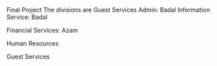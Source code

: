 Final Project
The divisions are Guest Services 
Admin: Badal
Information Service: Badal

Financial Services: Azam

Human Resources

Guest Services   
